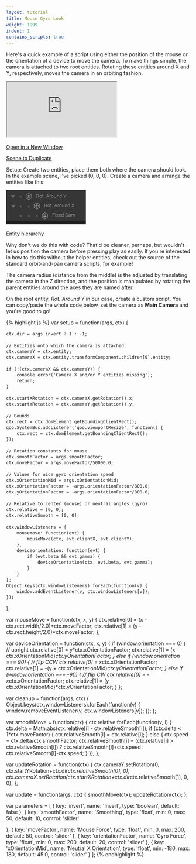 ```yaml
---
layout: tutorial
title: Mouse Gyro Look
weight: 1999
indent: 1
contains_scripts: true
---
```

Here's a quick example of a script using either the position of the mouse or the orientation of a device to move the camera. To make things simple, the camera is attached to two root entities. Rotating these entities around X and Y, respectively, moves the camera in an orbiting fashion.

<iframe src="https://goote.ch/b7be03dbf7e741a9814b080ea3c61d5e.scene/"></iframe>

<a href="https://goote.ch/b7be03dbf7e741a9814b080ea3c61d5e.scene/">Open in a New Window</a>

<a href="https://create.goocreate.com/22307/a5b7c39669b04e5cb1e243f9a2d8454d.scene">Scene to Duplicate</a>

Setup: Create two entities, place them both where the camera should look. In the example scene, I've picked (0, 0, 0). Create a camera and arrange the entities like this:

<img class="size-full wp-image-1180" src="2014-11-11-15_39_17-Goo-Create.jpg" alt="Entity hierarchy" />

Entity hierarchy

Why don't we do this with code? That'd be cleaner, perhaps, but wouldn't let us position the camera before pressing play as easily. If you're interested in how to do this without the helper entities, check out the source of the standard orbit-and-pan camera scripts, for example!

The camera radius (distance from the middle) is the adjusted by translating the camera in the Z direction, and the position is manipulated by rotating the parent entities around the axes they are named after.

On the root entity, <em>Rot. Around Y</em> in our case, create a custom script. You can copy/paste the whole code below, set the camera as <strong>Main Camera</strong> and you're good to go!

{% highlight js %}
var setup = function(args, ctx) {
	
	ctx.dir = args.invert ? 1 : -1;
	
	// Entities onto which the camera is attached
	ctx.cameraY = ctx.entity;
	ctx.cameraX = ctx.entity.transformComponent.children[0].entity;

	if (!(ctx.cameraX && ctx.cameraY)) {
		console.error('Camera X and/or Y entities missing');
		return;
	}
	
	ctx.startXRotation = ctx.cameraX.getRotation().x;
	ctx.startYRotation = ctx.cameraY.getRotation().y;
	
	// Bounds
	ctx.rect = ctx.domElement.getBoundingClientRect();
	goo.SystemBus.addListener('goo.viewportResize', function() {
		ctx.rect = ctx.domElement.getBoundingClientRect();
	});
	
	// Rotation constants for mouse
	ctx.smoothFactor = args.smoothFactor;
	ctx.moveFactor = args.moveFactor/50000.0;
	
	// Values for nice gyro orientation speed
	ctx.xOrientationMid = args.xOrientationMid;
	ctx.xOrientationFactor = -args.orientationFactor/800.0;
	ctx.yOrientationFactor = -args.orientationFactor/800.0;
	
	// Relative to center (mouse) or neutral angles (gyro)
	ctx.relative = [0, 0];
	ctx.relativeSmooth = [0, 0];

	ctx.windowListeners = {
		mousemove: function(evt) {
			mouseMove(ctx, evt.clientX, evt.clientY);
		},
		deviceorientation: function(evt) {
			if (evt.beta && evt.gamma) {
				deviceOrientation(ctx, evt.beta, evt.gamma);
			}
		}
	};
	Object.keys(ctx.windowListeners).forEach(function(v) {
		window.addEventListener(v, ctx.windowListeners[v]);
	});
};

var mouseMove = function(ctx, x, y) {
	ctx.relative[0] = (x - ctx.rect.width/2.0)*ctx.moveFactor;
	ctx.relative[1] = (y - ctx.rect.height/2.0)*ctx.moveFactor;
};

var deviceOrientation = function(ctx, x, y) {
	if (window.orientation === 0) {
		// upright
		ctx.relative[0] = y*ctx.xOrientationFactor;
		ctx.relative[1] = (x - ctx.xOrientationMid)*ctx.yOrientationFactor;
	} else if (window.orientation === 90) {
		// flip CCW
		ctx.relative[0] = x*ctx.xOrientationFactor;
		ctx.relative[1] = -(y + ctx.xOrientationMid)*ctx.yOrientationFactor;
	} else if (window.orientation === -90) {
		// flip CW
		ctx.relative[0] = -x*ctx.xOrientationFactor;
		ctx.relative[1] = (y - ctx.xOrientationMid)*ctx.yOrientationFactor;
	}
};

var cleanup = function(args, ctx) {
	Object.keys(ctx.windowListeners).forEach(function(v) {
		window.removeEventListener(v, ctx.windowListeners[v]);
	});
};

var smoothMove = function(ctx) {
	ctx.relative.forEach(function(v, i) {
		ctx.delta = Math.abs(ctx.relative[i] - ctx.relativeSmooth[i]);
		if (ctx.delta < 1*ctx.moveFactor) {
			ctx.relativeSmooth[i] = ctx.relative[i];
		} else {
			ctx.speed = ctx.delta/ctx.smoothFactor;
			ctx.relativeSmooth[i] = (ctx.relative[i] > ctx.relativeSmooth[i]) ?
				ctx.relativeSmooth[i]+ctx.speed : ctx.relativeSmooth[i]-ctx.speed;
		}
	});
};

var updateRotation = function(ctx) {
	ctx.cameraY.setRotation(0, ctx.startYRotation+ctx.dir*ctx.relativeSmooth[0], 0);
	ctx.cameraX.setRotation(ctx.startXRotation+ctx.dir*ctx.relativeSmooth[1], 0, 0);
};

var update = function(args, ctx) {
	smoothMove(ctx);
	updateRotation(ctx);
};

var parameters = [
{
	key: 'invert',
	name: 'Invert',
	type: 'boolean',
	default: false
},
{
	key: 'smoothFactor',
	name: 'Smoothing',
	type: 'float',
	min: 0,
	max: 50,
	default: 10,
	control: 'slider'
	
},
{
	key: 'moveFactor',
	name: 'Mouse Force',
	type: 'float',
	min: 0,
	max: 200,
	default: 50,
	control: 'slider'
},
{
	key: 'orientationFactor',
	name: 'Gyro Force',
	type: 'float',
	min: 0,
	max: 200,
	default: 20,
	control: 'slider'
},
{
	key: 'xOrientationMid',
	name: 'Neutral X Orientation',
	type: 'float',
	min: -180,
	max: 180,
	default: 45.0,
	control: 'slider'
}
];
{% endhighlight %}

